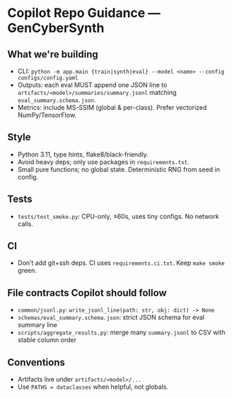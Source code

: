 # Copilot Repo Guidance — GenCyberSynth

## What we're building

- CLI: `python -m app.main {train|synth|eval} --model <name> --config configs/config.yaml`
- Outputs: each eval MUST append one JSON line to `artifacts/<model>/summaries/summary.jsonl` matching `eval_summary.schema.json`.
- Metrics: include MS-SSIM (global & per-class). Prefer vectorized NumPy/TensorFlow.

## Style

- Python 3.11, type hints, flake8/black-friendly.
- Avoid heavy deps; only use packages in `requirements.txt`.
- Small pure functions; no global state. Deterministic RNG from seed in config.

## Tests

- `tests/test_smoke.py`: CPU-only, ≤60s, uses tiny configs. No network calls.

## CI

- Don’t add git+ssh deps. CI uses `requirements.ci.txt`. Keep `make smoke` green.

## File contracts Copilot should follow

- `common/jsonl.py`: `write_jsonl_line(path: str, obj: dict) -> None`
- `schemas/eval_summary.schema.json`: strict JSON schema for eval summary line
- `scripts/aggregate_results.py`: merge many `summary.jsonl` to CSV with stable column order

## Conventions

- Artifacts live under `artifacts/<model>/...`
- Use `PATHS = dataclasses` when helpful, not globals.
